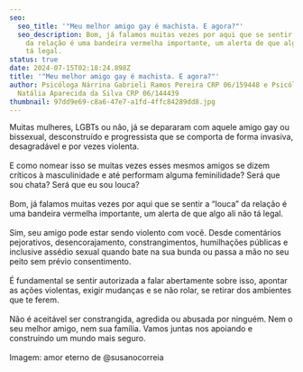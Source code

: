 ```yaml
---
seo:
  seo_title: '"Meu melhor amigo gay é machista. E agora?"'
  seo_description: Bom, já falamos muitas vezes por aqui que se sentir a “louca”
    da relação é uma bandeira vermelha importante, um alerta de que algo ali não
    tá legal.
status: true
date: 2024-07-15T02:18:24.898Z
title: '"Meu melhor amigo gay é machista. E agora?"'
author: Psicóloga Nárrina Gabrieli Ramos Pereira CRP 06/159448 e Psicóloga
  Natália Aparecida da Silva CRP 06/144439
thumbnail: 97dd9e69-c8a6-47e7-a1fd-4ffc84289dd8.jpg
---
```

<!--StartFragment-->

Muitas mulheres, LGBTs ou não, já se depararam com aquele amigo gay ou bissexual, desconstruído e progressista que se comporta de forma invasiva, desagradável e por vezes violenta.\
\
E como nomear isso se muitas vezes esses mesmos amigos se dizem críticos à masculinidade e até performam alguma feminilidade? Será que sou chata? Será que eu sou louca?\
\
Bom, já falamos muitas vezes por aqui que se sentir a “louca” da relação é uma bandeira vermelha importante, um alerta de que algo ali não tá legal.\
\
Sim, seu amigo pode estar sendo violento com você. Desde comentários pejorativos, desencorajamento, constrangimentos, humilhações públicas e inclusive assédio sexual quando bate na sua bunda ou passa a mão no seu peito sem prévio consentimento.\
\
É fundamental se sentir autorizada a falar abertamente sobre isso, apontar as ações violentas, exigir mudanças e se não rolar, se retirar dos ambientes que te ferem.\
\
Não é aceitável ser constrangida, agredida ou abusada por ninguém. Nem o seu melhor amigo, nem sua família. Vamos juntas nos apoiando e construindo um mundo mais seguro.\
\
Imagem: amor eterno de @susanocorreia

<!--EndFragment-->